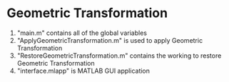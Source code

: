 # Geometric Transformation</br>
1. "main.m" contains all of the global variables  
2. "ApplyGeometricTransformation.m" is used to apply Geometric Transformation  
3. "RestoreGeometricTransformation.m" contains the working to restore Geometric Transformation  
4. "interface.mlapp" is MATLAB GUI application  
